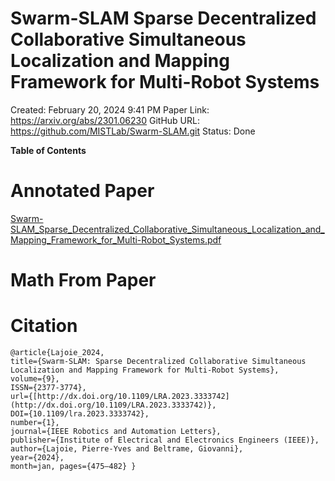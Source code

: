 # Swarm-SLAM Sparse Decentralized Collaborative Simultaneous Localization and Mapping Framework for Multi-Robot Systems

Created: February 20, 2024 9:41 PM
Paper Link: https://arxiv.org/abs/2301.06230
GitHub URL: https://github.com/MISTLab/Swarm-SLAM.git
Status: Done

**Table of Contents**

# Annotated Paper

[Swarm-SLAM_Sparse_Decentralized_Collaborative_Simultaneous_Localization_and_Mapping_Framework_for_Multi-Robot_Systems.pdf](Swarm-SLAM_Sparse_Decentralized_Collaborative_Simultaneous_Localization_and_Mapping_Framework_for_Multi-Robot_Systems.pdf)

# Math From Paper

# Citation

```
@article{Lajoie_2024,
title={Swarm-SLAM: Sparse Decentralized Collaborative Simultaneous Localization and Mapping Framework for Multi-Robot Systems},
volume={9},
ISSN={2377-3774},
url={[http://dx.doi.org/10.1109/LRA.2023.3333742](http://dx.doi.org/10.1109/LRA.2023.3333742)},
DOI={10.1109/lra.2023.3333742},
number={1},
journal={IEEE Robotics and Automation Letters},
publisher={Institute of Electrical and Electronics Engineers (IEEE)},
author={Lajoie, Pierre-Yves and Beltrame, Giovanni},
year={2024},
month=jan, pages={475–482} }
```